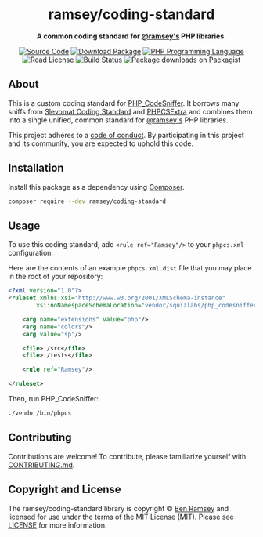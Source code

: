 <h1 align="center">ramsey/coding-standard</h1>

<p align="center">
    <strong>A common coding standard for <a href="https://github.com/ramsey">@ramsey's</a> PHP libraries.</strong>
</p>

<p align="center">
    <a href="https://github.com/ramsey/coding-standard"><img src="http://img.shields.io/badge/source-ramsey/coding--standard-blue.svg?style=flat-square" alt="Source Code"></a>
    <a href="https://packagist.org/packages/ramsey/coding-standard"><img src="https://img.shields.io/packagist/v/ramsey/coding-standard.svg?style=flat-square&label=release" alt="Download Package"></a>
    <a href="https://php.net"><img src="https://img.shields.io/packagist/php-v/ramsey/coding-standard.svg?style=flat-square&colorB=%238892BF" alt="PHP Programming Language"></a>
    <a href="https://github.com/ramsey/coding-standard/blob/master/LICENSE"><img src="https://img.shields.io/packagist/l/ramsey/coding-standard.svg?style=flat-square&colorB=darkcyan" alt="Read License"></a>
    <a href="https://github.com/ramsey/coding-standard/actions?query=workflow%3ACI"><img src="https://img.shields.io/github/workflow/status/ramsey/coding-standard/CI?label=CI&logo=github&style=flat-square" alt="Build Status"></a>
    <a href="https://packagist.org/packages/ramsey/coding-standard/stats"><img src="https://img.shields.io/packagist/dt/ramsey/coding-standard.svg?style=flat-square&colorB=darkmagenta" alt="Package downloads on Packagist"></a>
</p>

## About

This is a custom coding standard for [PHP_CodeSniffer](https://github.com/squizlabs/PHP_CodeSniffer).
It borrows many sniffs from [Slevomat Coding Standard](https://github.com/slevomat/coding-standard)
and [PHPCSExtra](https://github.com/PHPCSStandards/PHPCSExtra) and combines them
into a single unified, common standard for [@ramsey's](https://github.com/ramsey)
PHP libraries.

This project adheres to a [code of conduct](CODE_OF_CONDUCT.md).
By participating in this project and its community, you are expected to
uphold this code.

## Installation

Install this package as a dependency using [Composer](https://getcomposer.org).

``` bash
composer require --dev ramsey/coding-standard
```

## Usage

To use this coding standard, add `<rule ref="Ramsey"/>` to your `phpcs.xml`
configuration.

Here are the contents of an example `phpcs.xml.dist` file that you may place in
the root of your repository:

``` xml
<?xml version="1.0"?>
<ruleset xmlns:xsi="http://www.w3.org/2001/XMLSchema-instance"
        xsi:noNamespaceSchemaLocation="vendor/squizlabs/php_codesniffer/phpcs.xsd">

    <arg name="extensions" value="php"/>
    <arg name="colors"/>
    <arg value="sp"/>

    <file>./src</file>
    <file>./tests</file>

    <rule ref="Ramsey"/>

</ruleset>
```

Then, run PHP_CodeSniffer:

```bash
./vendor/bin/phpcs
```

## Contributing

Contributions are welcome! To contribute, please familiarize yourself with
[CONTRIBUTING.md](CONTRIBUTING.md).

## Copyright and License

The ramsey/coding-standard library is copyright © [Ben Ramsey](https://benramsey.com)
and licensed for use under the terms of the
MIT License (MIT). Please see [LICENSE](LICENSE) for more information.
